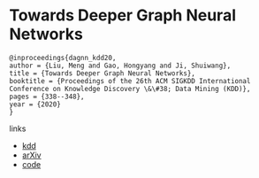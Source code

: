 # Towards Deeper Graph Neural Networks

```
@inproceedings{dagnn_kdd20,
author = {Liu, Meng and Gao, Hongyang and Ji, Shuiwang},
title = {Towards Deeper Graph Neural Networks},
booktitle = {Proceedings of the 26th ACM SIGKDD International Conference on Knowledge Discovery \&\#38; Data Mining (KDD)},
pages = {338--348},
year = {2020}
}
```

links
- [kdd](https://www.kdd.org/kdd2020/accepted-papers/view/towards-deeper-graph-neural-networks)
- [arXiv](https://arxiv.org/abs/2007.09296)
- [code](https://github.com/divelab/DeeperGNN)
